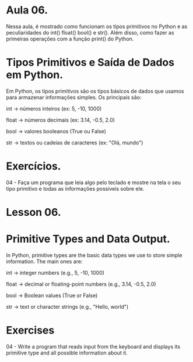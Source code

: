 # Aula 06.
Nessa aula, é mostrado como funcionam os tipos primitivos no Python e as peculiaridades do int() float() bool() e str(). 
Além disso, como fazer as primeiras operações com a função print() do Python.

# Tipos Primitivos e Saída de Dados em Python.
Em Python, os tipos primitivos são os tipos básicos de dados que usamos para armazenar informações simples. 
Os principais são:

int → números inteiros (ex: 5, -10, 1000)

float → números decimais (ex: 3.14, -0.5, 2.0)

bool → valores booleanos (True ou False)

str → textos ou cadeias de caracteres (ex: "Olá, mundo")

# Exercícios.
04 - Faça um programa que leia algo pelo teclado e mostre na tela o seu tipo primitivo e todas as informações 
possiveis sobre ele.

# Lesson 06.

# Primitive Types and Data Output.

In Python, primitive types are the basic data types we use to store simple information. The main ones are:

int → integer numbers (e.g., 5, -10, 1000)

float → decimal or floating-point numbers (e.g., 3.14, -0.5, 2.0)

bool → Boolean values (True or False)

str → text or character strings (e.g., "Hello, world")

# Exercises

04 - Write a program that reads input from the keyboard and displays its primitive type and all possible information
about it.